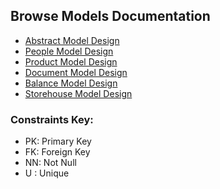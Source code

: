 ## Browse Models Documentation
- [Abstract Model Design](/app/backend/apps/tools/docs/Models.md)
- [People Model Design](/app/backend/apps/people/docs/Models.md)
- [Product Model Design](/app/backend/apps/people/docs/Models.md)
- [Document Model Design](/app/backend/apps/people/docs/Models.md)
- [Balance Model Design](/app/backend/apps/people/docs/Models.md)
- [Storehouse Model Design](/app/backend/apps/people/docs/Models.md)


### Constraints Key:
- PK: Primary Key
- FK: Foreign Key
- NN: Not Null
- U : Unique